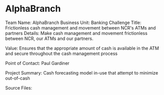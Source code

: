 # AlphaBranch

Team Name: AlphaBranch
Business Unit: Banking
Challenge Title: Frictionless cash management and movement between NCR's ATMs and partners
Details:
  Make cash management and movement frictionless between NCR, our ATMs and our partners.
  
  Value: Ensures that the appropriate amount of cash is available in the ATM and secure throughout the cash management process
  
  Point of Contact: Paul Gardiner
  
Project Summary: Cash forecasting model in-use that attempt to minimize out-of-cash

Source Files:
